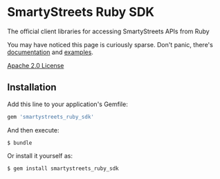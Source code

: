 # SmartyStreets Ruby SDK

The official client libraries for accessing SmartyStreets APIs from Ruby

You may have noticed this page is curiously sparse. Don't panic, there's [documentation](https://smartystreets.com/docs/sdk/ruby) and [examples](examples).

[Apache 2.0 License](LICENSE.txt)

## Installation

Add this line to your application's Gemfile:

```ruby
gem 'smartystreets_ruby_sdk'
```

And then execute:

    $ bundle

Or install it yourself as:

    $ gem install smartystreets_ruby_sdk





